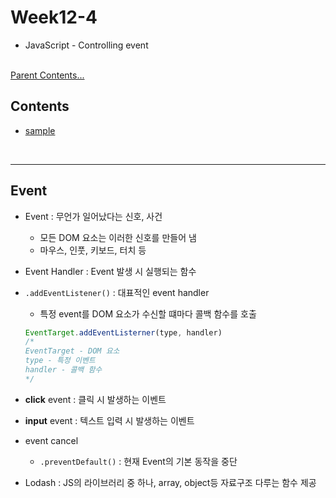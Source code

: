 # Week12-4

-   JavaScript - Controlling event


<link rel="stylesheet" href="../../assets/stylesheets/my_style.css">

<br>[Parent Contents...](../../README.md/#til-today-i-learned)


## Contents
- [sample](#sample)

<br>


-----


## Event

- Event : 무언가 일어났다는 신호, 사건
  + 모든 DOM 요소는 이러한 신호를 만들어 냄
  + 마우스, 인풋, 키보드, 터치 등

- Event Handler : Event 발생 시 실행되는 함수

- `.addEventListener()` : 대표적인 event handler
  + 특정 event를 DOM 요소가 수신할 떄마다 콜백 함수를 호출
  ```js
  EventTarget.addEventListerner(type, handler)
  /*
  EventTarget - DOM 요소
  type - 특정 이벤트
  handler - 콜백 함수
  */
  ```

- **click** event : 클릭 시 발생하는 이벤트

- **input** event : 텍스트 입력 시 발생하는 이벤트

- event cancel
  + `.preventDefault()` : 현재 Event의 기본 동작을 중단

- Lodash : JS의 라이브러리 중 하나, array, object등 자료구조 다루는 함수 제공